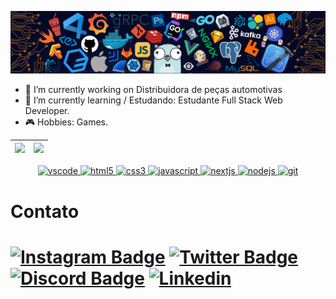 
![Github Banner](https://github.com/Jaydeep-Yadav/Jaydeep-Yadav/blob/main/banner.png)


- 🔭 I’m currently working on Distribuidora de peças automotivas 
- 🌱 I’m currently learning / Estudando: Estudante Full Stack Web Developer.
- 🎮 Hobbies: Games.


<img src="https://github-readme-stats.vercel.app/api?username=deivid-wust&&show_icons=true&count_private=true&theme=github_dark">|<img src="https://github-readme-streak-stats.herokuapp.com/?user=deivid-wust&theme=blueberry_duo"/>
|---|---|


<p align="center">
   <a href="https://code.visualstudio.com/">
      <img src="https://cdn.jsdelivr.net/gh/devicons/devicon/icons/vscode/vscode-original.svg" alt="vscode" width="40" height="40"/>
   </a>
   <a href="https://developer.mozilla.org/pt-BR/docs/Web/HTML">
      <img src="https://cdn.jsdelivr.net/gh/devicons/devicon/icons/html5/html5-plain.svg" alt="html5" width="40" height="40"/>
   </a>
   <a href="https://developer.mozilla.org/pt-BR/docs/Web/CSS">
      <img src="https://cdn.jsdelivr.net/gh/devicons/devicon/icons/css3/css3-plain.svg" alt="css3" width="40" height="40"/>
   </a>
   <a href="https://developer.mozilla.org/en-US/docs/Web/JavaScript">
      <img src="https://cdn.jsdelivr.net/gh/devicons/devicon/icons/javascript/javascript-original.svg" alt="javascript" width="40" height="40"/>
   </a>
   <a href="https://nextjs.org/">
      <img src="https://cdn.jsdelivr.net/gh/devicons/devicon/icons/nextjs/nextjs-line.svg" alt="nextjs" width="40" height="40"/>
   </a>
   <a href="https://nodejs.org">
      <img src="https://cdn.jsdelivr.net/gh/devicons/devicon/icons/nodejs/nodejs-original.svg" alt="nodejs" width="40" height="40"/>
   </a>
   <a href="https://git-scm.com/">
      <img src="https://cdn.jsdelivr.net/gh/devicons/devicon/icons/git/git-original.svg" alt="git" width="40" height="40"/>
   </a>
</p>

  

<h1>Contato<h1/>

[![Instagram Badge](https://img.shields.io/badge/Instagram-E4405F?style=for-the-badge&logo=instagram&logoColor=white)](https://www.instagram.com/deivid_wust/)
[![Twitter Badge](https://img.shields.io/badge/Twitter-1DA1F2?style=for-the-badge&logo=twitter&logoColor=white)](https://twitter.com/deivid-wust/)
[![Discord Badge](https://img.shields.io/badge/Discord-7289DA?style=for-the-badge&logo=discord&logoColor=white)](https://discord.gg)
[![Linkedin](https://img.shields.io/badge/LinkedIn-0077B5?style=for-the-badge&logo=linkedin&logoColor=white)](https://www.linkedin.com/in/deivid-wust-5a3750210/)
 


